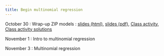 ```yaml
---
title: Begin multinomial regression
---
```


October 30
: Wrap-up ZIP models
  : [slides (html)](https://sta712-f23.github.io/slides/lecture_26.html), [slides (pdf)](https://sta712-f23.github.io/slides/lecture_26.pdf), [Class activity](https://sta712-f23.github.io/class_activities/ca_lecture_26.html),  [Class activity solutions](https://sta712-f23.github.io/class_activities/ca_lecture_26_solutions.html)
    
November 1
: Intro to multinomial regression
  
November 3
: Multinomial regression
